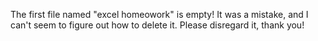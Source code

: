The first file named "excel homeowork" is empty! It was a mistake, and I can't seem to figure out how to delete it. Please disregard it, thank you! 
